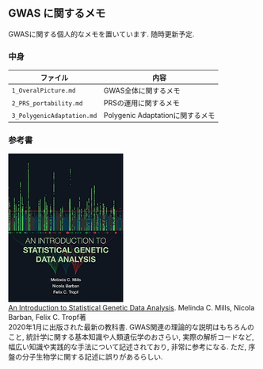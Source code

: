 ## GWAS に関するメモ
GWASに関する個人的なメモを置いています. 随時更新予定. 

### 中身
| ファイル | 内容 |
| --- | --- |
| `1_OveralPicture.md` | GWAS全体に関するメモ |
| `2_PRS_portability.md` | PRSの運用に関するメモ |
| `3_PolygenicAdaptation.md` | Polygenic Adaptationに関するメモ |

### 参考書
<img src="figure.jpg" height="300"><br>
[An Introduction to Statistical Genetic Data Analysis](https://www.amazon.co.jp/gp/product/B0849PJQ9V/ref=ppx_yo_dt_b_d_asin_title_o01?ie=UTF8&psc=1). Melinda C. Mills, Nicola Barban, Felix C. Tropf著<br>
2020年1月に出版された最新の教科書. GWAS関連の理論的な説明はもちろんのこと, 統計学に関する基本知識や人類遺伝学のおさらい, 実際の解析コードなど, 幅広い知識や実践的な手法について記述されており, 非常に参考になる. ただ, 序盤の分子生物学に関する記述に誤りがあるらしい.